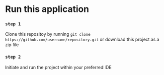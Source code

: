 # Run this application


### `step 1`
Clone this repositoy by running `git clone https://github.com/username/repository.git` or download this project as a zip file

### `step 2`
Initiate and run the project within your preferred IDE
